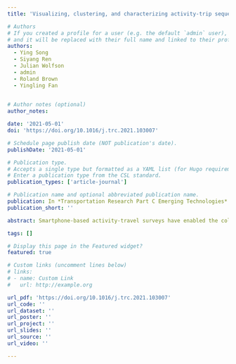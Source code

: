 ```yaml
---
title: 'Visualizing, clustering, and characterizing activity-trip sequences via weighted sequence alignment and functional data analysis'

# Authors
# If you created a profile for a user (e.g. the default `admin` user), write the username (folder name) here
# and it will be replaced with their full name and linked to their profile.
authors:
  - Ying Song
  - Siyang Ren
  - Julian Wolfson
  - admin
  - Roland Brown
  - Yingling Fan
  

# Author notes (optional)
author_notes:

date: '2021-05-01'
doi: 'https://doi.org/10.1016/j.trc.2021.103007'

# Schedule page publish date (NOT publication's date).
publishDate: '2021-05-01'

# Publication type.
# Accepts a single type but formatted as a YAML list (for Hugo requirements).
# Enter a publication type from the CSL standard.
publication_types: ['article-journal']

# Publication name and optional abbreviated publication name.
publication: In *Transportation Research Part C Emerging Technologies*
publication_short: ''

abstract: Smartphone-based activity-travel surveys have enabled the collection of continuous, multi-day data on individuals’ trips and activities with high spatial and temporal resolution. However, the multi-dimensional nature of these data makes it challenging to compare activity-travel patterns and identify clusters of individuals with similar patterns and use them to study behaviors and forecast travel demands. To address this challenge, we adopt a discrete, step-based view on time and transform the episodic-based diary into a sequence of states observed at a sample interval. The resulting sequences can visually characterize variations in activity-travel patterns across days of a week and among different individuals. Motivated by techniques in genomics and data science, we apply sequence alignment methods to measure the pairwise similarity between these activity-trip sequences. To address its practical implementation in transportation studies, we define and compare four weighting schemas: (1) the unit-cost distance, which assigns equal weights to all substitution operations between states; (2) the fixed-flexible weighted distance based on the time geography framework, where costs differ for substitutions involving fixed and flexible activities; (3) the trip-activity weighted distance considering travel as a derived demand, where costs differ for substitutions between trips and activities; and (4) transition-based weighted distance, where costs are based on the global or time-varying activity and trip transition rates estimated from the data. Then, we calculate the pairwise distances between individuals’ sequences and use them as inputs to a hierarchical clustering algorithm to group individuals with similar sequences. We visualize the state distributions of the identified clusters to infer and compare behavior patterns, and use functional data regression methods to estimate the time-dependent probabilities of engaging in various activities and trips. To demonstrate our methods, we analyze a smartphone-based survey dataset collected in the Minneapolis-St. Paul metropolitan area. We also conduct sensitivity analysis on the selection of cost metrics and sample intervals to ensure the robustness of our methods and discuss their implications in practice. By identifying population subgroups with distinct daily activity-travel patterns and explaining how these patterns vary over one day and depend on user profiles, our weighted sequence alignment approach provides an intuitive and flexible method for extracting and characterizing individuals’ activity-travel behaviors for use in transportation planning.

tags: []

# Display this page in the Featured widget?
featured: true

# Custom links (uncomment lines below)
# links:
# - name: Custom Link
#   url: http://example.org

url_pdf: 'https://doi.org/10.1016/j.trc.2021.103007'
url_code: ''
url_dataset: ''
url_poster: ''
url_project: ''
url_slides: ''
url_source: ''
url_video: ''

---
```

